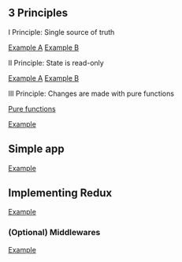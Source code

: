 ## 3 Principles

I Principle: Single source of truth

[Example A](https://jsbin.com/bugares/edit?console,output)
[Example B](https://jsbin.com/gamaxeb/edit?console,output)

II Principle: State is read-only

[Example A](https://jsbin.com/paruwi/edit?console,output)
[Example B](https://jsbin.com/jurexir/edit?console,output)

III Principle: Changes are made with pure functions

[Pure functions](https://jsbin.com/lopomeg/edit?js)
               
[Example](https://jsbin.com/yifufaz/edit?console,output)

## Simple app

[Example](https://jsbin.com/varumom/edit?js,console,output)

## Implementing Redux 

[Example](https://jsbin.com/kawayiq/edit?js,console,output)

### (Optional) Middlewares

[Example](https://jsbin.com/runuya/edit?js,console,output)
